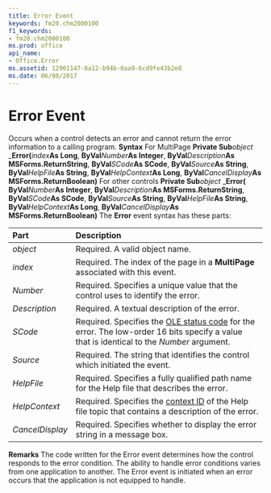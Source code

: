 ```yaml
---
title: Error Event
keywords: fm20.chm2000100
f1_keywords:
- fm20.chm2000100
ms.prod: office
api_name:
- Office.Error
ms.assetid: 12901147-8a12-b94b-0aa9-6cd9fe43b2e8
ms.date: 06/08/2017
---
```



# Error Event



Occurs when a control detects an error and cannot return the error information to a calling program.
 **Syntax**
For MultiPage **Private Sub**_object_ _**Error(**_index_**As Long**, **ByVal**_Number_**As Integer**, **ByVal**_Description_**As MSForms.ReturnString**, **ByVal**_SCode_**As SCode**, **ByVal**_Source_**As String**, **ByVal**_HelpFile_**As String**, **ByVal**_HelpContext_**As Long**, **ByVal**_CancelDisplay_**As MSForms.ReturnBoolean)**
For other controls **Private Sub**_object_ _**Error( ByVal**_Number_**As Integer**, **ByVal**_Description_**As MSForms.ReturnString**, **ByVal**_SCode_**As SCode**, **ByVal**_Source_**As String**, **ByVal**_HelpFile_**As String**, **ByVal**_HelpContext_**As Long**, **ByVal**_CancelDisplay_**As MSForms.ReturnBoolean)**
The **Error** event syntax has these parts:


|**Part**|**Description**|
|:-----|:-----|
| _object_|Required. A valid object name.|
| _index_|Required. The index of the page in a **MultiPage** associated with this event.|
| _Number_|Required. Specifies a unique value that the control uses to identify the error.|
| _Description_|Required. A textual description of the error.|
| _SCode_|Required. Specifies the [OLE status code](glossary-vba.md) for the error. The low-order 16 bits specify a value that is identical to the _Number_ argument.|
| _Source_|Required. The string that identifies the control which initiated the event.|
| _HelpFile_|Required. Specifies a fully qualified path name for the Help file that describes the error.|
| _HelpContext_|Required. Specifies the [context ID](glossary-vba.md) of the Help file topic that contains a description of the error.|
| _CancelDisplay_|Required. Specifies whether to display the error string in a message box.|
 **Remarks**
The code written for the Error event determines how the control responds to the error condition.
The ability to handle error conditions varies from one application to another. The Error event is initiated when an error occurs that the application is not equipped to handle.

